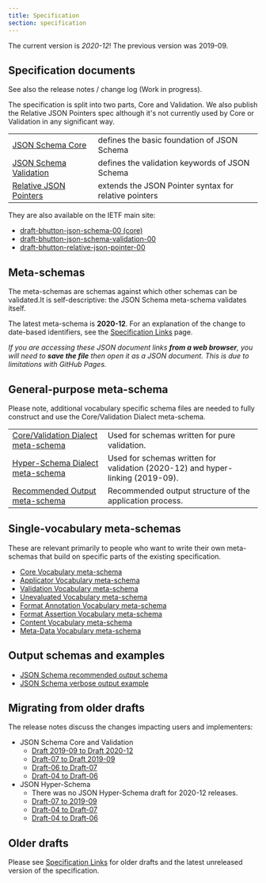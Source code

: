 ```yaml
---
title: Specification
section: specification
---
```


The current version is *2020-12*!
The previous version was 2019-09.

Specification documents
-----------------------

See also the release notes / change log (Work in progress).

The specification is split into two parts, Core and Validation. We also publish
the Relative JSON Pointers spec although it's not currently used by Core or
Validation in any significant way.

|     |     |
|:----|:----|
| [JSON Schema Core](https://json-schema.org/draft/2020-12/json-schema-core.html)   | defines the basic foundation of JSON Schema   |
| [JSON Schema Validation](https://json-schema.org/draft/2020-12/json-schema-validation.html)   | defines the validation keywords of JSON Schema    |
| [Relative JSON Pointers](https://json-schema.org/draft/2020-12/relative-json-pointer.html)   | extends the JSON Pointer syntax for relative pointers   |


They are also available on the IETF main site:
* [draft-bhutton-json-schema-00 (core)](https://tools.ietf.org/html/draft-bhutton-json-schema-00)
* [draft-bhutton-json-schema-validation-00](https://tools.ietf.org/html/draft-bhutton-json-schema-validation-00)
* [draft-bhutton-relative-json-pointer-00](https://tools.ietf.org/html/draft-bhutton-relative-json-pointer-00)

Meta-schemas
------------

The meta-schemas are schemas against which other schemas can be validated.It is self-descriptive: the JSON Schema meta-schema validates itself.

The latest meta-schema is **2020-12**.  For an explanation of the change to date-based identifiers, see the [Specification Links](/specification-links) page.

_If you are accessing these JSON document links **from a web browser**, you will need to **save the file** then open it as a JSON document.  This is due to limitations with GitHub Pages._

## General-purpose meta-schema

Please note, additional vocabulary specific schema files are needed to fully construct and use the Core/Validation Dialect meta-schema.

|                                                                                        |                                                                                |
|:---------------------------------------------------------------------------------------|:-------------------------------------------------------------------------------|
| [Core/Validation Dialect meta-schema](https://json-schema.org/draft/2020-12/schema)    | Used for schemas written for pure validation.                                  |
| [Hyper-Schema Dialect meta-schema](https://json-schema.org/draft/2020-12/hyper-schema) | Used for schemas written for validation (2020-12) and hyper-linking (2019-09). |
| [Recommended Output meta-schema](https://json-schema.org/draft/2020-12/output/schema)  | Recommended output structure of the application process.                       |

## Single-vocabulary meta-schemas

These are relevant primarily to people who want to write their own meta-schemas that build on specific parts of the existing specification.

- [Core Vocabulary meta-schema](https://json-schema.org/draft/2020-12/meta/core)
- [Applicator Vocabulary meta-schema](https://json-schema.org/draft/2020-12/meta/applicator)
- [Validation Vocabulary meta-schema](https://json-schema.org/draft/2020-12/meta/validation)
- [Unevaluated Vocabulary meta-schema](https://json-schema.org/draft/2020-12/meta/unevaluated)
- [Format Annotation Vocabulary meta-schema](https://json-schema.org/draft/2020-12/meta/format-annotation)
- [Format Assertion Vocabulary meta-schema](https://json-schema.org/draft/2020-12/meta/format-assertion)
- [Content Vocabulary meta-schema](https://json-schema.org/draft/2020-12/meta/content)
- [Meta-Data Vocabulary meta-schema](https://json-schema.org/draft/2020-12/meta/meta-data)

## Output schemas and examples
- [JSON Schema recommended output schema](https://json-schema.org/draft/2020-12/output/schema)
- [JSON Schema verbose output example](https://json-schema.org/draft/2020-12/output/verbose-example)

Migrating from older drafts
-------------

The release notes discuss the changes impacting users and implementers:

- JSON Schema Core and Validation
    - [Draft 2019-09 to Draft 2020-12](/draft/2020-12/release-notes)
    - [Draft-07 to Draft 2019-09](/draft/2019-09/release-notes)
    - [Draft-06 to Draft-07](/draft-07/json-schema-release-notes)
    - [Draft-04 to Draft-06](/draft-06/json-schema-release-notes)
- JSON Hyper-Schema
    - There was no JSON Hyper-Schema draft for 2020-12 releases.
    - [Draft-07 to 2019-09](/draft/2019-09/release-notes#hyper-schema-vocabulary)
    - [Draft-04 to Draft-07](/draft-07/json-hyper-schema-release-notes)
    - [Draft-04 to Draft-06](/draft-06/json-hyper-schema-release-notes)

Older drafts
------------

Please see [Specification Links](/specification-links) for older drafts and the latest unreleased version of the specification.